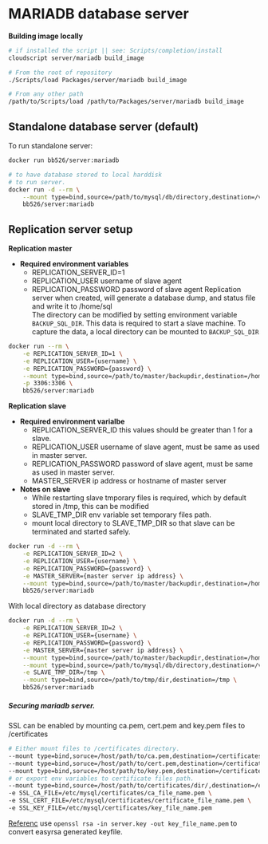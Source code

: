 # MARIADB database server

**Building image locally**
```sh
# if installed the script || see: Scripts/completion/install
cloudscript server/mariadb build_image

# From the root of repository
./Scripts/load Packages/server/mariadb build_image

# From any other path
/path/to/Scripts/load /path/to/Packages/server/mariadb build_image
```

## Standalone database server (default)

To run standalone server:
```sh
docker run bb526/server:mariadb

# to have database stored to local harddisk
# to run server.
docker run -d --rm \
    --mount type=bind,source=/path/to/mysql/db/directory,destination=/var/lib/mysql \
    bb526/server:mariadb
```

## Replication server setup

**Replication master**
- **Required environment variables**
    - REPLICATION_SERVER_ID=1
    - REPLICATION_USER      username of slave agent
    - REPLICATION_PASSWORD  password of slave agent
Replication server when created, will generate a database dump, and status file and write it to /home/sql<br>
The directory can be modified by setting environment variable `BACKUP_SQL_DIR`.
This data is required to start a slave machine.
To capture the data, a local directory can be mounted to `BACKUP_SQL_DIR`
```sh
docker run --rm \
    -e REPLICATION_SERVER_ID=1 \
    -e REPLICATION_USER={username} \
    -e REPLICATION_PASSWORD={password} \
    --mount type=bind,source=/path/to/master/backupdir,destination=/home/sql \
    -p 3306:3306 \
    bb526/server:mariadb
```

**Replication slave**
- **Required environment varialbe**
    - REPLICATION_SERVER_ID this values should be greater than 1 for a slave.
    - REPLICATION_USER      username of slave agent, must be same as used in master server.
    - REPLICATION_PASSWORD  password of slave agent, must be same as used in master server.
    - MASTER_SERVER         ip address or hostname of master server
-  **Notes on slave**
    - While restarting slave tmporary files is required, which by default stored in /tmp, this can be modified
    - SLAVE_TMP_DIR env variable set temporary files path.
    - mount local directory to SLAVE_TMP_DIR so that slave can be terminated and started safely.
```sh
docker run -d --rm \
    -e REPLICATION_SERVER_ID=2 \
    -e REPLICATION_USER={username} \
    -e REPLICATION_PASSWORD={password} \
    -e MASTER_SERVER={master server ip address} \
    --mount type=bind,source=/path/to/master/backupdir,destination=/home/sql \
    bb526/server:mariadb
```
With local directory as database directory
```sh
docker run -d --rm \
    -e REPLICATION_SERVER_ID=2 \
    -e REPLICATION_USER={username} \
    -e REPLICATION_PASSWORD={password} \
    -e MASTER_SERVER={master server ip address} \
    --mount type=bind,source=/path/to/master/backupdir,destination=/home/sql \
    --mount type=bind,source=/path/to/mysql/db/directory,destination=/var/lib/mysql \
    -e SLAVE_TMP_DIR=/tmp \
    --mount type=bind,source=/path/to/tmp/dir,destination=/tmp \
    bb526/server:mariadb
```

##### Securing mariadb server.
SSL can be enabled by mounting ca.pem, cert.pem and key.pem files to /certificates
```sh
# Either mount files to /certificates directory.
--mount type=bind,soruce=/host/path/to/ca.pem,destination=/certificates/ca.pem \
--mount type=bind,soruce=/host/path/to/cert.pem,destination=/certificates/cert.pem \
--mount type=bind,soruce=/host/path/to/key.pem,destination=/certificates/key.pem
# or export env variables to certificate files path.
--mount type=bind,source=/host/path/to/certificates/dir/,destination=/etc/mysql/certificates/ \
-e SSL_CA_FILE=/etc/mysql/certificates/ca_file_name.pem \
-e SSL_CERT_FILE=/etc/mysql/certificates/certificate_file_name.pem \
-e SSL_KEY_FILE=/etc/mysql/certificates/key_file_name.pem
```
[Referenc](https://dba.stackexchange.com/a/201771) use `openssl rsa -in server.key -out key_file_name.pem` to convert easyrsa generated keyfile.
